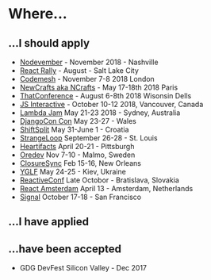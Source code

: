 # Where...

## ...I should apply

- [Nodevember](http://nodevember.org/) - November 2018 - Nashville
- [React Rally](http://www.reactrally.com/) - August - Salt Lake City
- [Codemesh](http://www.codemesh.io/) - November 7-8 2018 London
- [NewCrafts aka NCrafts](http://ncrafts.io/) - May 17-18th 2018 Paris
- [ThatConference](https://www.thatconference.com/) - August 6-8th 2018 Wisonsin Dells
- [JS Interactive](https://events.linuxfoundation.org/events/js-interactive-2018/) - October 10-12 2018, Vancouver, Canada
- [Lambda Jam](http://lambdajam.yowconference.com.au/) May 21-23 2018 - Sydney, Australia
- [DjangoCon Con](https://2018.djangocontent.eu/hd/cfp) May 23-27 - Wales
- [ShiftSplit](https://shift.codeanywhere.com/) May 31-June 1 - Croatia
- [StrangeLoop](https://www.thestrangeloop.com/) September 26-28 - St. Louis
- [Heartifacts](https://codeandsupply.co/heartifacts) April 20-21 - Pittsburgh
- [Oredev](http://www.oredev.org/) Nov 7-10 - Malmo, Sweden
- [ClosureSync](https://clojuresync.com/speakers/) Feb 15-16, New Orleans
- [YGLF](http://yglf.com.ua/) May 24-25 - Kiev, Ukraine
- [ReactiveConf](https://reactiveconf.com/) Late Octobor - Bratislava, Slovakia
- [React Amsterdam](https://react.amsterdam/) April 13 - Amsterdam, Netherlands
- [Signal](https://signal.twilio.com/) October 17-18 - San Francisco

## ...I have applied

## ...have been accepted

- GDG DevFest Silicon Valley - Dec 2017
